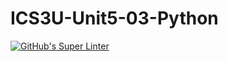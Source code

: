 # ICS3U-Unit5-03-Python

[![GitHub's Super Linter](https://github.com/michael-clermont1/ICS3U-Unit5-03-Python/workflows/GitHub's%20Super%20Linter/badge.svg)](https://github.com/michael-clermont1/ICS3U-Unit5-03-Python/actions)
